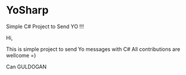 YoSharp
=======

Simple C# Project to Send YO !!!

Hi, 

This is simple project to send Yo messages with C#
All contributions are wellcome =)

Can GULDOGAN
